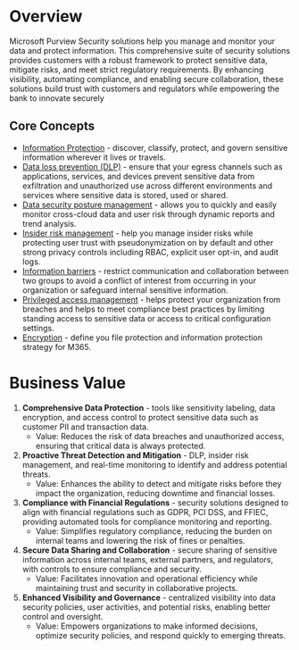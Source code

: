 # Overview
Microsoft Purview Security solutions help you manage and monitor your data and protect information. This comprehensive suite of security solutions provides customers with a robust framework to protect sensitive data, mitigate risks, and meet strict regulatory requirements. By enhancing visibility, automating compliance, and enabling secure collaboration, these solutions build trust with customers and regulators while empowering the bank to innovate securely

## Core Concepts
- [Information Protection](https://learn.microsoft.com/en-us/purview/information-protection) - discover, classify, protect, and govern sensitive information wherever it lives or travels.
- [Data loss prevention (DLP)](https://learn.microsoft.com/en-us/purview/dlp-learn-about-dlp) - ensure that your egress channels such as applications, services, and devices prevent sensitive data from exfiltration and unauthorized use across different environments and services where sensitive data is stored, used or shared.
- [Data security posture management](https://learn.microsoft.com/en-us/purview/data-security-posture-management) - allows you to quickly and easily monitor cross-cloud data and user risk through dynamic reports and trend analysis.
- [Insider risk management](https://learn.microsoft.com/en-us/purview/insider-risk-management-solution-overview) - help you manage insider risks while protecting user trust with pseudonymization on by default and other strong privacy controls including RBAC, explicit user opt-in, and audit logs. 
- [Information barriers](https://learn.microsoft.com/en-us/purview/information-barriers-solution-overview) - restrict communication and collaboration between two groups to avoid a conflict of interest from occurring in your organization or safeguard internal sensitive information.
- [Privileged access management](https://learn.microsoft.com/en-us/purview/privileged-access-management-solution-overview) - helps protect your organization from breaches and helps to meet compliance best practices by limiting standing access to sensitive data or access to critical configuration settings.
- [Encryption](https://learn.microsoft.com/en-us/purview/encryption) - define you file protection and information protection strategy for M365.

# Business Value
1. **Comprehensive Data Protection** - tools like sensitivity labeling, data encryption, and access control to protect sensitive data such as customer PII and transaction data.
    - Value: Reduces the risk of data breaches and unauthorized access, ensuring that critical data is always protected.
2. **Proactive Threat Detection and Mitigation** - DLP, insider risk management, and real-time monitoring to identify and address potential threats.
    - Value: Enhances the ability to detect and mitigate risks before they impact the organization, reducing downtime and financial losses.
3. **Compliance with Financial Regulations** - security solutions designed to align with financial regulations such as GDPR, PCI DSS, and FFIEC, providing automated tools for compliance monitoring and reporting.
    - Value: Simplifies regulatory compliance, reducing the burden on internal teams and lowering the risk of fines or penalties.
4. **Secure Data Sharing and Collaboration** - secure sharing of sensitive information across internal teams, external partners, and regulators, with controls to ensure compliance and security.
    - Value: Facilitates innovation and operational efficiency while maintaining trust and security in collaborative projects.
5. **Enhanced Visibility and Governance** - centralized visibility into data security policies, user activities, and potential risks, enabling better control and oversight.
    - Value: Empowers organizations to make informed decisions, optimize security policies, and respond quickly to emerging threats.